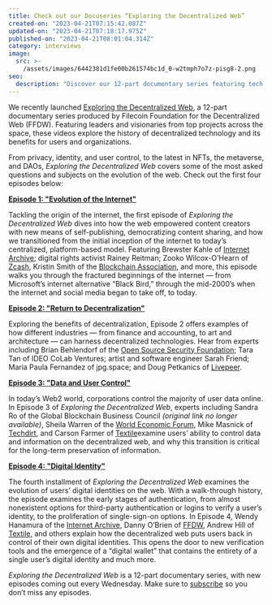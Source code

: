 ```yaml
---
title: Check out our Docuseries “Exploring the Decentralized Web”
created-on: "2023-04-21T07:15:42.087Z"
updated-on: "2023-04-21T07:18:17.975Z"
published-on: "2023-04-21T08:01:04.314Z"
category: interviews
image:
  src: >-
    /assets/images/6442381d1fe00b261574bc1d_0-w2tmph7o7z-pisg8-2.png
seo:
  description: "Discover our 12-part documentary series featuring tech leaders exploring the evolution of the web, decentralization, data privacy, and the future of digital identity."
---
```


We recently launched [Exploring the Decentralized Web](https://www.youtube.com/watch?v=P0yfvedPY94&list=PL37YlBYJT0nmfqDnbov6lKHUyZvRfQjap&index=1), a 12-part documentary series produced by Filecoin Foundation for the Decentralized Web (FFDW). Featuring leaders and visionaries from top projects across the space, these videos explore the history of decentralized technology and its benefits for users and organizations.

From privacy, identity, and user control, to the latest in NFTs, the metaverse, and DAOs, _Exploring the Decentralized Web_ covers some of the most asked questions and subjects on the evolution of the web. Check out the first four episodes below:

**[Episode 1: "Evolution of the Internet"](https://www.youtube.com/watch?v=ptdDPCstMJE)**

Tackling the origin of the internet, the first episode of _Exploring the Decentralized Web_ dives into how the web empowered content creators with new means of self-publishing, democratizing content sharing, and how we transitioned from the initial inception of the internet to today’s centralized, platform-based model. Featuring Brewster Kahle of [Internet Archive](https://archive.org/); digital rights activist Rainey Reitman; Zooko Wilcox-O’Hearn of [Zcash](https://z.cash/), Kristin Smith of the [Blockchain Association](https://theblockchainassociation.org/), and more, this episode walks you through the fractured beginnings of the internet — from Microsoft’s internet alternative “Black Bird,” through the mid-2000’s when the internet and social media began to take off, to today.

**[Episode 2: "Return to Decentralization"](https://www.youtube.com/watch?v=sRAlwD5ScrY)**

Exploring the benefits of decentralization, Episode 2 offers examples of how different industries — from finance and accounting, to art and architecture — can harness decentralized technologies. Hear from experts including Brian Behlendorf of the [Open Source Security Foundation](https://openssf.org/); Tara Tan of IDEO CoLab Ventures; artist and software engineer Sarah Friend; Maria Paula Fernandez of jpg.space; and Doug Petkanics of [Livepeer](https://livepeer.org/).

**[Episode 3: "Data and User Control"](https://www.youtube.com/watch?v=Tab_vJ6NNGw)**

In today’s Web2 world, corporations control the majority of user data online. In Episode 3 of _Exploring the Decentralized Web_, experts including Sandra Ro of the Global Blockchain Business Council _(original link no longer available)_, Sheila Warren of the [World Economic Forum](https://www.weforum.org/), Mike Masnick of [Techdirt](https://www.techdirt.com/), and Carson Farmer of [Textile](https://www.textile.io/)examine users’ ability to control data and information on the decentralized web, and why this transition is critical for the long-term preservation of information.

**[Episode 4: "Digital Identity"](https://www.youtube.com/watch?v=jm8y56KMkIw&t=16s)**

The fourth installment of _Exploring the Decentralized Web_ examines the evolution of users’ digital identities on the web. With a walk-through history, the episode examines the early stages of authentication, from almost nonexistent options for third-party authentication or logins to verify a user’s identity, to the proliferation of single-sign-on options. In Episode 4, Wendy Hanamura of the [Internet Archive](https://archive.org/), Danny O’Brien of [FFDW](/), Andrew Hill of [Textile](https://www.textile.io/), and others explain how the decentralized web puts users back in control of their own digital identities. This opens the door to new verification tools and the emergence of a “digital wallet” that contains the entirety of a single user’s digital identity and much more.

_Exploring the Decentralized Web_ is a 12-part documentary series, with new episodes coming out every Wednesday. Make sure to [subscribe](https://www.youtube.com/watch?v=P0yfvedPY94&list=PL37YlBYJT0nmfqDnbov6lKHUyZvRfQjap) so you don’t miss any episodes.

